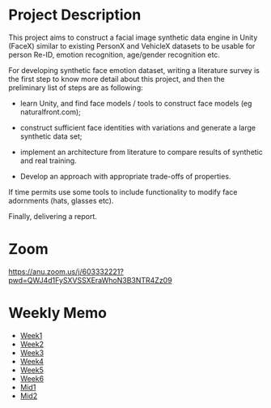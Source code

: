 # Project Description

This project aims to construct a facial image synthetic data engine in Unity (FaceX) similar to existing PersonX and VehicleX datasets to be usable for person Re-ID, emotion recognition, age/gender recognition etc. 

For developing synthetic face emotion dataset, writing a literature survey is the first step to know more detail about this project, and then the preliminary list of steps are as following:  

* learn Unity, and find face models / tools to construct face models (eg naturalfront.com); 

* construct sufficient face identities with variations and generate a large synthetic data set;

* implement an architecture from literature to compare results of synthetic and real training.

* Develop an approach with appropriate trade-offs of properties.

If time permits use some tools to include functionality to modify face adornments (hats, glasses etc).

Finally, delivering a report.
# Zoom

https://anu.zoom.us/j/603332221?pwd=QWJ4d1FySXVSSXEraWhoN3B3NTR4Zz09

# Weekly Memo

* [Week1](./Memo/Introduction.md)
* [Week2](./Memo/Week2.md)
* [Week3](./Memo/Week3.md)
* [Week4](./Memo/Week4.md)
* [Week5](./Memo/Week5.md)
* [Week6](./Memo/Week6.md)
* [Mid1](./Memo/mid1.md)
* [Mid2](./Memo/mid2.md)